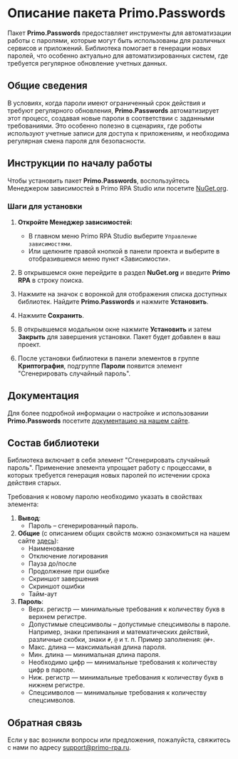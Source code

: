 # Описание пакета Primo.Passwords

Пакет **Primo.Passwords** предоставляет инструменты для автоматизации работы с паролями, которые могут быть использованы для различных сервисов и приложений. Библиотека помогает в генерации новых паролей, что особенно актуально для автоматизированных систем, где требуется регулярное обновление учетных данных.

## Общие сведения

В условиях, когда пароли имеют ограниченный срок действия и требуют регулярного обновления, **Primo.Passwords** автоматизирует этот процесс, создавая новые пароли в соответствии с заданными требованиями. Это особенно полезно в сценариях, где роботы используют учетные записи для доступа к приложениям, и необходима регулярная смена пароля для безопасности.

## Инструкции по началу работы

Чтобы установить пакет **Primo.Passwords**, воспользуйтесь Менеджером зависимостей в Primo RPA Studio или посетите [NuGet.org](https://www.nuget.org/).

### Шаги для установки

1. **Откройте Менеджер зависимостей:**
   - В главном меню Primo RPA Studio выберите `Управление зависимостями`.
   - Или щелкните правой кнопкой в панели проекта и выберите в отобразившемся меню пункт «Зависимости».

2. В открывшемся окне перейдите в раздел **NuGet.org** и введите **Primo RPA** в строку поиска.

3. Нажмите на значок с воронкой для отображения списка доступных библиотек. Найдите **Primo.Passwords** и нажмите **Установить**.

4. Нажмите **Сохранить**. 

5. В открывшемся модальном окне нажмите **Установить** и затем **Закрыть** для завершения установки. Пакет будет добавлен в ваш проект.

6. После установки библиотеки в панели элементов в группе **Криптография**, подгруппе **Пароли** появится элемент "Сгенерировать случайный пароль".

## Документация

Для более подробной информации о настройке и использовании **Primo.Passwords** посетите [документацию на нашем сайте](https://docs.primo-rpa.ru/primo-rpa/g_elements/el_extra/els_passwords).

## Состав библиотеки

Библиотека включает в себя элемент "Сгенерировать случайный пароль".  Применение элемента упрощает работу с процессами, в которых требуется генерация новых паролей по истечении срока действия старых.

Требования к новому паролю необходимо указать в свойствах элемента:

1. **Вывод**:
   - Пароль – сгенерированный пароль.
2. **Общие** (с описанием общих свойств можно ознакомиться на нашем сайте [здесь](https://docs.primo-rpa.ru/primo-rpa/primo-rpa-studio/process/elements)):
   - Наименование
   - Отключение логирования
   - Пауза до/после
   - Продолжение при ошибке
   - Скриншот завершения
   - Скриншот ошибки
   - Тайм-аут
3. **Пароль**:
   - Верх. регистр — минимальные требования к количеству букв в верхнем регистре.
   - Допустимые спецсимволы – допустимые спецсимволы в пароле. Например, знаки препинания и математических действий, различные скобки, знаки `#`, `@` и т. п. Пример заполнения: `@#+`.
   - Макс. длина — максимальная длина пароля.
   - Мин. длина — минимальная длина пароля.
   - Необходимо цифр — минимальные требования к количеству цифр в пароле.
   - Ниж. регистр — минимальные требования к количеству букв в нижнем регистре.
   - Спецсимволов — минимальные требования к количеству спецсимволов.

## Обратная связь

Если у вас возникли вопросы или предложения, пожалуйста, свяжитесь с нами по адресу [support@primo-rpa.ru](mailto:support@primo-rpa.ru).
